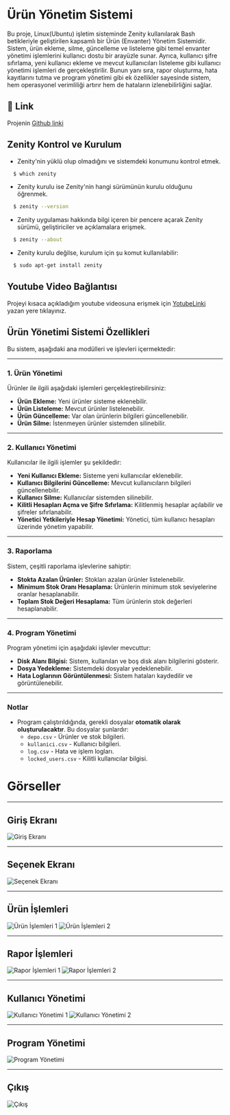 # Ürün Yönetim Sistemi
   Bu proje, Linux(Ubuntu) işletim sisteminde Zenity kullanılarak Bash betikleriyle geliştirilen kapsamlı bir Ürün (Envanter) Yönetim Sistemidir. Sistem, ürün ekleme, silme, güncelleme ve listeleme gibi temel envanter yönetimi işlemlerini kullanıcı dostu bir arayüzle sunar. Ayrıca, kullanıcı şifre sıfırlama, yeni kullanıcı ekleme ve mevcut kullanıcıları listeleme gibi kullanıcı yönetimi işlemleri de gerçekleştirilir. Bunun yanı sıra, rapor oluşturma, hata kayıtlarını tutma ve program yönetimi gibi ek özellikler sayesinde sistem, hem operasyonel verimliliği artırır hem de hataların izlenebilirliğini sağlar.
## 🔗 Link
Projenin [Github linki](https://github.com/Esra-ilboga/Urun-Yonetim-Sistemi.git) 
## Zenity Kontrol ve Kurulum
+ Zenity'nin yüklü olup olmadığını ve sistemdeki konumunu kontrol etmek.
```bash
  $ which zenity
```
+ Zenity kurulu ise Zenity'nin hangi sürümünün kurulu olduğunu öğrenmek.
```bash
  $ zenity --version
```
+ Zenity uygulaması hakkında bilgi içeren bir pencere açarak Zenity sürümü, geliştiriciler ve açıklamalara erişmek.
```bash
  $ zenity --about
```
+ Zenity kurulu değilse, kurulum için şu komut kullanılabilir:
```bash
  $ sudo apt-get install zenity
```
## Youtube Video Bağlantısı
Projeyi kısaca açıkladığım youtube videosuna erişmek için [YotubeLinki](https://youtu.be/hh039DD1n4U) yazan yere tıklayınız.
## **Ürün Yönetimi Sistemi Özellikleri**

Bu sistem, aşağıdaki ana modülleri ve işlevleri içermektedir:

---

### **1. Ürün Yönetimi**
Ürünler ile ilgili aşağıdaki işlemleri gerçekleştirebilirsiniz:

- **Ürün Ekleme:** Yeni ürünler sisteme eklenebilir.
- **Ürün Listeleme:** Mevcut ürünler listelenebilir.
- **Ürün Güncelleme:** Var olan ürünlerin bilgileri güncellenebilir.
- **Ürün Silme:** İstenmeyen ürünler sistemden silinebilir.

---

### **2. Kullanıcı Yönetimi**
Kullanıcılar ile ilgili işlemler şu şekildedir:

- **Yeni Kullanıcı Ekleme:** Sisteme yeni kullanıcılar eklenebilir.
- **Kullanıcı Bilgilerini Güncelleme:** Mevcut kullanıcıların bilgileri güncellenebilir.
- **Kullanıcı Silme:** Kullanıcılar sistemden silinebilir.
- **Kilitli Hesapları Açma ve Şifre Sıfırlama:** Kilitlenmiş hesaplar açılabilir ve şifreler sıfırlanabilir.
- **Yönetici Yetkileriyle Hesap Yönetimi:** Yönetici, tüm kullanıcı hesapları üzerinde yönetim yapabilir.

---

### **3. Raporlama**
Sistem, çeşitli raporlama işlevlerine sahiptir:

- **Stokta Azalan Ürünler:** Stokları azalan ürünler listelenebilir.
- **Minimum Stok Oranı Hesaplama:** Ürünlerin minimum stok seviyelerine oranlar hesaplanabilir.
- **Toplam Stok Değeri Hesaplama:** Tüm ürünlerin stok değerleri hesaplanabilir.

---

### **4. Program Yönetimi**
Program yönetimi için aşağıdaki işlevler mevcuttur:

- **Disk Alanı Bilgisi:** Sistem, kullanılan ve boş disk alanı bilgilerini gösterir.
- **Dosya Yedekleme:** Sistemdeki dosyalar yedeklenebilir.
- **Hata Loglarının Görüntülenmesi:** Sistem hataları kaydedilir ve görüntülenebilir.

---

### **Notlar**
- Program çalıştırıldığında, gerekli dosyalar **otomatik olarak oluşturulacaktır**. Bu dosyalar şunlardır:
  - `depo.csv` - Ürünler ve stok bilgileri.
  - `kullanici.csv` - Kullanıcı bilgileri.
  - `log.csv` - Hata ve işlem logları.
  - `locked_users.csv` - Kilitli kullanıcılar bilgisi.

# **Görseller**

---

## **Giriş Ekranı**
![Giriş Ekranı](https://github.com/user-attachments/assets/a2ec4880-9a03-4014-afd0-18b01f661dbf)

---

## **Seçenek Ekranı**
![Seçenek Ekranı](https://github.com/user-attachments/assets/c3164a8b-6e38-4ee7-bbf6-d3a295a96a62)

---

## **Ürün İşlemleri**
![Ürün İşlemleri 1](https://github.com/user-attachments/assets/b4a6dac4-41d6-463e-a6f5-313881ad4c11)
![Ürün İşlemleri 2](https://github.com/user-attachments/assets/05663d44-935a-418d-9288-403089b6ae70)

---

## **Rapor İşlemleri**
![Rapor İşlemleri 1](https://github.com/user-attachments/assets/f78f0140-58a9-455b-9aaa-4b0d88e68a14)
![Rapor İşlemleri 2](https://github.com/user-attachments/assets/e03dcc68-3ae2-41fb-aac3-abf72a41017a)

---

## **Kullanıcı Yönetimi**
![Kullanıcı Yönetimi 1](https://github.com/user-attachments/assets/2fc84e3d-5b0a-49fb-9197-73951d555ee6)
![Kullanıcı Yönetimi 2](https://github.com/user-attachments/assets/f159c3b9-77e7-40a3-acf5-3baea1ac509d)

---

## **Program Yönetimi**
![Program Yönetimi](https://github.com/user-attachments/assets/d29a87a9-5afb-4894-bd51-32ce4ca43ee9)

---

## **Çıkış**
![Çıkış](https://github.com/user-attachments/assets/5770c8f9-ea11-4278-ba28-dee307084004)




